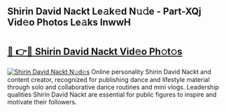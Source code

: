 ## Shirin David Nackt Le𝚊k𝚎d N𝚞𝚍e - Part-XQj Vid𝚎o Photos Le𝚊ks lnwwH

# <h2><a href="http://fb46wl.evod.top/?m=Shirin+David+Nackt">🔗 👉🔴 Shirin David Nackt Vid𝚎o Ph𝚘t𝚘s</a></h2>

[![Shirin David Nackt N𝚞d𝚎s](https://i.imgur.com/8V9OHl7.gif)](http://fb46wl.evod.top/?m=Shirin+David+Nackt)
Online personality Shirin David Nackt and content creator, recognized for publishing dance and lifestyle material through solo and collaborative dance routines and mini vlogs. Leadership qualities Shirin David Nackt are essential for public figures to inspire and motivate their followers. 
